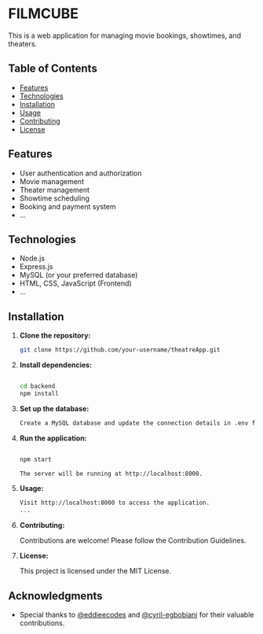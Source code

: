 # FILMCUBE

This is a web application for managing movie bookings, showtimes, and theaters.

## Table of Contents

- [Features](#features)
- [Technologies](#technologies)
- [Installation](#installation)
- [Usage](#usage)
- [Contributing](#contributing)
- [License](#license)

## Features

- User authentication and authorization
- Movie management
- Theater management
- Showtime scheduling
- Booking and payment system
- ...

## Technologies

- Node.js
- Express.js
- MySQL (or your preferred database)
- HTML, CSS, JavaScript (Frontend)
- ...

## Installation

1. **Clone the repository:**

   ```bash
   git clone https://github.com/your-username/theatreApp.git

2. **Install dependencies:**

    ```bash

    cd backend
    npm install

3. **Set up the database:**
     ```bash
    Create a MySQL database and update the connection details in .env file.

4. **Run the application:**

    ```bash

    npm start

    The server will be running at http://localhost:8000.

5. **Usage:**
    ```bash
    Visit http://localhost:8000 to access the application.
    ...

6. **Contributing:**

   Contributions are welcome! Please follow the Contribution Guidelines.

7. **License:**

   This project is licensed under the MIT License.


## Acknowledgments

- Special thanks to [@eddieecodes](https://github.com/eddieecodes) and [@cyril-egbobiani](https://github.com/cyril-egbobiani) for their valuable contributions.


